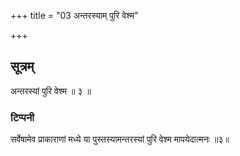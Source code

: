 +++
title = "03 अन्तरस्याम् पुरि वेश्म"

+++
## सूत्रम्
अन्तरस्यां पुरि वेश्म ॥ ३ ॥  
### टिप्पनी
सर्वेषामेव प्राकाराणां मध्ये या पुस्तस्यामन्तरस्यां पुरि वेश्म मापयेदात्मनः ॥३॥  
